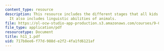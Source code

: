 ```yaml
---
content_type: resource
description: This resource includes the different stages that all kids learn language.
  It also includes linguistic abilities of animals.
file: https://ol-ocw-studio-app-production.s3.amazonaws.com/courses/9-00-introduction-to-psychology-fall-2004/717b8ee6f77d988de2f24fa1fd6121af_h11_1.pdf
file_type: application/pdf
resourcetype: Document
title: h11_1.pdf
uid: 717b8ee6-f77d-988d-e2f2-4fa1fd6121af
---
```

